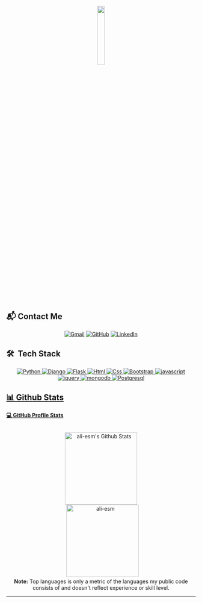  <p align="center">
 <img src="https://github.com/vimalverma558/vimalverma558/blob/v2/img/hello.gif" width="20%"><br>

</p>


## 📬 Contact Me
<p align="center">
	<a href="ali.esmailnejad96@gmail.com"><img src="https://img.shields.io/badge/gmail-%23EA4335.svg?style=plastic&logo=gmail&logoColor=white" alt="Gmail"/></a>
	<a href="https://github.com/ali-esm"><img src="https://img.shields.io/badge/github-%23181717.svg?style=plastic&logo=github&logoColor=white" alt="GitHub"/></a>
	<a href="https://www.linkedin.com/in/ali-esmaeilnejad-21138b21b"><img src="https://img.shields.io/badge/linkedin-%230A66C2.svg?style=plastic&logo=linkedin&logoColor=white" alt="LinkedIn"/></a>
	
</p>

## 🛠 &nbsp;Tech Stack

<p align="center">
	<a href="python.org"><img src="https://img.shields.io/badge/python-%2314354c.svg?logo=python&logoColor=white&style=flat" alt="Python"/</a>
	<a href="python.org"><img src="https://img.shields.io/badge/django-%23092e20.svg?logo=django&logoColor=white&style=flat" alt="Django"/</a>
	<a href="python.org"><img src="https://img.shields.io/badge/flask-%23000000.svg?logo=flask&logoColor=white&style=flat" alt="Flask"/</a>
	<a href="python.org"><img src="https://img.shields.io/badge/html5-%23e34f26.svg?logo=html5&logoColor=white&style=flat" alt="Html"/</a>
	<a href="python.org"><img src="https://img.shields.io/badge/css3-%231572b6.svg?logo=css3&logoColor=white&style=flat" alt="Css"/</a>
	<a href="python.org"><img src="https://img.shields.io/badge/bootstrap-%237952b3.svg?logo=bootstrap&logoColor=white&style=flat" alt="Bootstrap"/</a>
	<a href="python.org"><img src="https://img.shields.io/badge/javascript-%23323330.svg?logo=javascript&logoColor=%23F7DF1E&style=flat" alt="javascript"/</a>
	<a href="python.org"><img src="https://img.shields.io/badge/jquery-%230769ad.svg?logo=jquery&logoColor=white&style=flat" alt="jquery"/</a>
	<a href="python.org"><img src="https://img.shields.io/badge/mongodb-%234ea94b.svg?logo=mongodb&logoColor=white&style=flat" alt="mongodb"/</a>
	<a href="python.org"><img src="https://img.shields.io/badge/postgres-%23336791.svg?logo=postgresql&logoColor=white&style=flat" alt="Postgresql"/</a>
</p>


## 📊 Github Stats


  <summary><b>💻 GitHub Profile Stats</b></summary>
  <br/>
  <p align="center">
    <a href="https://github.com/anuraghazra/github-readme-stats"><img alt="ali-esm's Github Stats" src="https://github-readme-stats.vercel.app/api?username=ali-esm&show_icons=true&count_private=true&theme=algolia" height="192px"/></a>
<br/>
  &nbsp;
	  <img src="https://github-readme-stats.vercel.app/api/top-langs?username=ali-esm&langs_count=10&show_icons=true&locale=en&layout=compact&theme=algolia" alt="ali-esm" height="192px"/>
  <br/>
  <b>Note:</b> Top languages is only a metric of the languages my public code consists of and doesn't reflect experience or skill level.
  </p>

----
